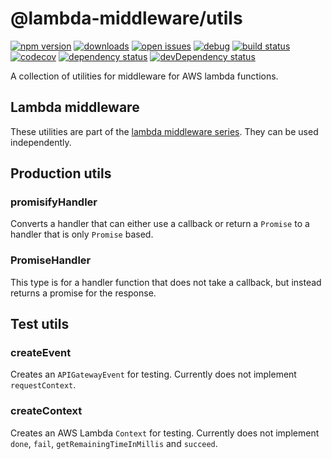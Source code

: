 # @lambda-middleware/utils

[![npm version](https://badge.fury.io/js/%40lambda-middleware%2Futils.svg)](https://npmjs.org/package/@lambda-middleware/utils)
[![downloads](https://img.shields.io/npm/dw/%40lambda-middleware%2Futils.svg)](https://npmjs.org/package/@lambda-middleware/utils)
[![open issues](https://img.shields.io/github/issues-raw/dbartholomae/lambda-middleware.svg)](https://github.com/dbartholomae/lambda-middleware/issues)
[![debug](https://img.shields.io/badge/debug-blue.svg)](https://github.com/visionmedia/debug#readme)
[![build status](https://github.com/dbartholomae/lambda-middleware/workflows/.github/workflows/build.yml/badge.svg?branch=master)](https://github.com/dbartholomae/lambda-middleware/actions?query=workflow%3A.github%2Fworkflows%2Fbuild.yml)
[![codecov](https://codecov.io/gh/dbartholomae/lambda-middleware/branch/master/graph/badge.svg)](https://codecov.io/gh/dbartholomae/lambda-middleware)
[![dependency status](https://david-dm.org/dbartholomae/lambda-middleware.svg?theme=shields.io)](https://david-dm.org/dbartholomae/lambda-middleware)
[![devDependency status](https://david-dm.org/dbartholomae/lambda-middleware/dev-status.svg)](https://david-dm.org/dbartholomae/lambda-middleware?type=dev)

A collection of utilities for middleware for AWS lambda functions.

## Lambda middleware

These utilities are part of the [lambda middleware series](https://dbartholomae.github.io/lambda-middleware/). They can be used independently.

## Production utils

### promisifyHandler

Converts a handler that can either use a callback or return a `Promise`
to a handler that is only `Promise` based.

### PromiseHandler

This type is for a handler function that does not take a callback,
but instead returns a promise for the response.

## Test utils

### createEvent

Creates an `APIGatewayEvent` for testing.
Currently does not implement `requestContext`.

### createContext

Creates an AWS Lambda `Context` for testing.
Currently does not implement `done`, `fail`, `getRemainingTimeInMillis` and `succeed`.
